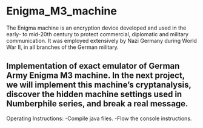 # Enigma_M3_machine
 The Enigma machine is an encryption device developed and used in the early- to mid-20th century to protect commercial, diplomatic and military communication. It was employed extensively by Nazi Germany during World War II, in all branches of the German military.

Implementation of  exact emulator of German Army Enigma M3 machine.
In the next project, we will implement this machine’s cryptanalysis, 
discover the hidden machine settings used in Numberphile series, 
and break a real message.
----------------------------------
Operating Instructions:
-Compile java files.
-Flow the console instructions.

